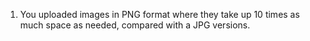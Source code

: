 1. You uploaded images in PNG format where they take up 10 times as much space as needed, compared with a JPG versions. 
